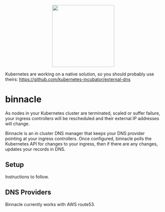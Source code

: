 <p align="center">
    <img src="https://upload.wikimedia.org/wikipedia/commons/thumb/c/c4/Compass_rose_Cantino.svg/200px-Compass_rose_Cantino.svg.png" height="200" />
</p>

Kubernetes are working on a native solution, so you should probably use theirs:
https://github.com/kubernetes-incubator/external-dns

# binnacle

As nodes in your Kubernetes cluster are terminated, scaled or suffer failure, your ingress controllers will be rescheduled and their external IP addresses will change.

Binnacle is an in cluster DNS manager that keeps your DNS provider pointing at your ingress controllers. Once configured, binnacle polls the Kubernetes API for changes to your ingress, then if there are any changes, updates your records in DNS.

## Setup

Instructions to follow.

## DNS Providers

Binnacle currently works with AWS route53.
